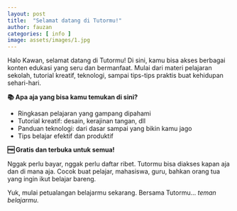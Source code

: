 ```yaml
---
layout: post
title:  "Selamat datang di Tutormu!"
author: fauzan
categories: [ info ]
image: assets/images/1.jpg
---
```

Halo Kawan, selamat datang di Tutormu! Di sini, kamu bisa akses berbagai konten edukasi yang seru dan bermanfaat. Mulai dari materi pelajaran sekolah, tutorial kreatif, teknologi, sampai tips-tips praktis buat kehidupan sehari-hari.

**📚 Apa aja yang bisa kamu temukan di sini?**

- Ringkasan pelajaran yang gampang dipahami
- Tutorial kreatif: desain, kerajinan tangan, dll
- Panduan teknologi: dari dasar sampai yang bikin kamu jago
- Tips belajar efektif dan produktif

**🆓 Gratis dan terbuka untuk semua!**

Nggak perlu bayar, nggak perlu daftar ribet. Tutormu bisa diakses kapan aja dan di mana aja. Cocok buat pelajar, mahasiswa, guru, bahkan orang tua yang ingin ikut belajar bareng.

Yuk, mulai petualangan belajarmu sekarang. Bersama Tutormu... *teman belajarmu.*
